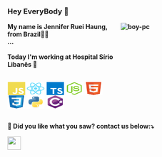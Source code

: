### Hey EveryBody 👋
<strong>
<img src="https://media.giphy.com/media/xUPGcrf5Ibrmgp0ZmE/giphy.gif" width="250px" height="150px" align="right" alt="boy-pc">



<p align="left">
  My name is <strong>Jennifer Ruei Haung</strong>, from <strong>Brazil</strong>💚💛<br>
  ...<br><br>
  Today I'm working at Hospital Sírio Libanês 🏥
</p>
<div style="display: inline_block"><br>
  <img align="center" alt="Js" height="30" width="40" src="https://raw.githubusercontent.com/devicons/devicon/master/icons/javascript/javascript-plain.svg">
  <img align="center" alt="React" height="30" width="40" src="https://raw.githubusercontent.com/devicons/devicon/master/icons/react/react-original.svg">
  <img align="center" alt="Ts" height="30" width="40" src="https://raw.githubusercontent.com/devicons/devicon/master/icons/typescript/typescript-plain.svg">
  <img align="center" alt="Node" height="30" width="40" src="https://raw.githubusercontent.com/devicons/devicon/master/icons/nodejs/nodejs-original.svg">
  <img align="center" alt="HTML" height="30" width="40" src="https://raw.githubusercontent.com/devicons/devicon/master/icons/html5/html5-original.svg">
  <img align="center" alt="CSS" height="30" width="40" src="https://raw.githubusercontent.com/devicons/devicon/master/icons/css3/css3-original.svg">
  <img align="center" alt="Python" height="30" width="40" src="https://raw.githubusercontent.com/devicons/devicon/master/icons/python/python-original.svg">
  <img align="center" alt="Csharp" height="30" width="40" src="https://raw.githubusercontent.com/devicons/devicon/master/icons/csharp/csharp-original.svg">
</div>  <br>

<p align="left">
  💌 Did you like what you saw? contact us below:⤵️
</p>
<p align="left">
  <a href="https://www.linkedin.com/in/jenniferrueihuang711335212/" alt="Linkedin">
  <img height="30" width="30" src="https://logospng.org/download/linkedin/logo-linkedin-icon-4096.png"/></a>
</p>  
</strong>
